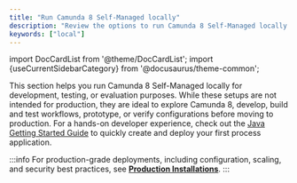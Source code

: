 ```yaml
---
title: "Run Camunda 8 Self-Managed locally"
description: "Review the options to run Camunda 8 Self-Managed locally."
keywords: ["local"]
---
```


import DocCardList from '@theme/DocCardList';
import {useCurrentSidebarCategory} from '@docusaurus/theme-common';

This section helps you run Camunda 8 Self-Managed locally for development, testing, or evaluation purposes. While these setups are not intended for production, they are ideal to explore Camunda 8, develop, build and test workflows, prototype, or verify configurations before moving to production. For a hands-on developer experience, check out the [Java Getting Started Guide](../../guides/getting-started-java-spring.md) to quickly create and deploy your first process application.

:::info
For production-grade deployments, including configuration, scaling, and security best practices, see [**Production Installations**](../setup/overview.md).
:::
